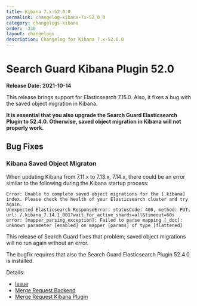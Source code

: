 ```yaml
---
title: Kibana 7.x-52.0.0
permalink: changelog-kibana-7x-52_0_0
category: changelogs-kibana
order: -330
layout: changelogs
description: Changelog for Kibana 7.x-52.0.0	
---
```


<!--- Copyright 2021 floragunn GmbH -->


# Search Guard Kibana Plugin 52.0

**Release Date: 2021-10-14**

This release brings support for Elasticsearch 7.15.0. Also, it fixes a bug with the saved object migration in Kibana.

**It is essential that you also upgrade the Search Guard Elasticsearch Plugin to 52.4.0. Otherwise, saved object migration in Kibana will not properly work.**

## Bug Fixes

### Kibana Saved Object Migraton

When updating Kibana from 7.11.x to 7.13.x, 7.14.x, there could be an error similar to the following during the Kibana startup process:

```
Error: Unable to complete saved object migrations for the [.kibana] index. Please check the health of your Elasticsearch cluster and try again.
Unexpected Elasticsearch ResponseError: statusCode: 400, method: PUT, url: /.kibana_7.14.1_001?wait_for_active_shards=all&timeout=60s 
error: [mapper_parsing_exception]: Failed to parse mapping [_doc]: unknown parameter [enabled] on mapper [params] of type [flattened]
```

This release of Search Guard fixes that problem; saved object migrations will no run again without an error.

The bugfix requires that also the Search Guard Elasticsearch Plugin 52.4.0 is installed. 

Details:

- [Issue](https://git.floragunn.com/search-guard/search-guard-kibana-plugin/-/issues/381)
- [Merge Request Backend](https://git.floragunn.com/search-guard/search-guard-suite-enterprise/-/merge_requests/125)
- [Merge Request Kibana Plugin](https://git.floragunn.com/search-guard/search-guard-kibana-plugin/-/merge_requests/753) 
